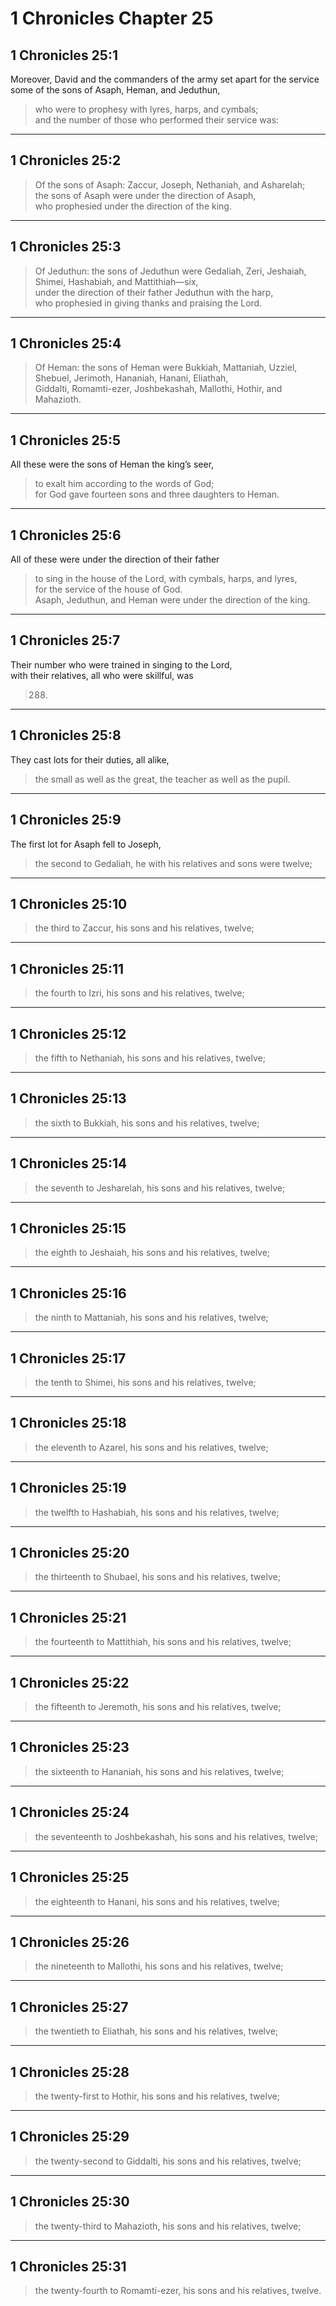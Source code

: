 # 1 Chronicles Chapter 25

## 1 Chronicles 25:1

Moreover, David and the commanders of the army set apart for the service some of the sons of Asaph, Heman, and Jeduthun,

> who were to prophesy with lyres, harps, and cymbals;  
> and the number of those who performed their service was:

---

## 1 Chronicles 25:2

> Of the sons of Asaph: Zaccur, Joseph, Nethaniah, and Asharelah;  
> the sons of Asaph were under the direction of Asaph,  
> who prophesied under the direction of the king.

---

## 1 Chronicles 25:3

> Of Jeduthun: the sons of Jeduthun were Gedaliah, Zeri, Jeshaiah, Shimei, Hashabiah, and Mattithiah—six,  
> under the direction of their father Jeduthun with the harp,  
> who prophesied in giving thanks and praising the Lord.

---

## 1 Chronicles 25:4

> Of Heman: the sons of Heman were Bukkiah, Mattaniah, Uzziel, Shebuel, Jerimoth, Hananiah, Hanani, Eliathah,  
> Giddalti, Romamti-ezer, Joshbekashah, Mallothi, Hothir, and Mahazioth.

---

## 1 Chronicles 25:5

All these were the sons of Heman the king’s seer,

> to exalt him according to the words of God;  
> for God gave fourteen sons and three daughters to Heman.

---

## 1 Chronicles 25:6

All of these were under the direction of their father

> to sing in the house of the Lord, with cymbals, harps, and lyres,  
> for the service of the house of God.  
> Asaph, Jeduthun, and Heman were under the direction of the king.

---

## 1 Chronicles 25:7

Their number who were trained in singing to the Lord,  
with their relatives, all who were skillful, was

> 288.

---

## 1 Chronicles 25:8

They cast lots for their duties, all alike,

> the small as well as the great, the teacher as well as the pupil.

---

## 1 Chronicles 25:9

The first lot for Asaph fell to Joseph,

> the second to Gedaliah, he with his relatives and sons were twelve;

---

## 1 Chronicles 25:10

> the third to Zaccur, his sons and his relatives, twelve;

---

## 1 Chronicles 25:11

> the fourth to Izri, his sons and his relatives, twelve;

---

## 1 Chronicles 25:12

> the fifth to Nethaniah, his sons and his relatives, twelve;

---

## 1 Chronicles 25:13

> the sixth to Bukkiah, his sons and his relatives, twelve;

---

## 1 Chronicles 25:14

> the seventh to Jesharelah, his sons and his relatives, twelve;

---

## 1 Chronicles 25:15

> the eighth to Jeshaiah, his sons and his relatives, twelve;

---

## 1 Chronicles 25:16

> the ninth to Mattaniah, his sons and his relatives, twelve;

---

## 1 Chronicles 25:17

> the tenth to Shimei, his sons and his relatives, twelve;

---

## 1 Chronicles 25:18

> the eleventh to Azarel, his sons and his relatives, twelve;

---

## 1 Chronicles 25:19

> the twelfth to Hashabiah, his sons and his relatives, twelve;

---

## 1 Chronicles 25:20

> the thirteenth to Shubael, his sons and his relatives, twelve;

---

## 1 Chronicles 25:21

> the fourteenth to Mattithiah, his sons and his relatives, twelve;

---

## 1 Chronicles 25:22

> the fifteenth to Jeremoth, his sons and his relatives, twelve;

---

## 1 Chronicles 25:23

> the sixteenth to Hananiah, his sons and his relatives, twelve;

---

## 1 Chronicles 25:24

> the seventeenth to Joshbekashah, his sons and his relatives, twelve;

---

## 1 Chronicles 25:25

> the eighteenth to Hanani, his sons and his relatives, twelve;

---

## 1 Chronicles 25:26

> the nineteenth to Mallothi, his sons and his relatives, twelve;

---

## 1 Chronicles 25:27

> the twentieth to Eliathah, his sons and his relatives, twelve;

---

## 1 Chronicles 25:28

> the twenty-first to Hothir, his sons and his relatives, twelve;

---

## 1 Chronicles 25:29

> the twenty-second to Giddalti, his sons and his relatives, twelve;

---

## 1 Chronicles 25:30

> the twenty-third to Mahazioth, his sons and his relatives, twelve;

---

## 1 Chronicles 25:31

> the twenty-fourth to Romamti-ezer, his sons and his relatives, twelve.
